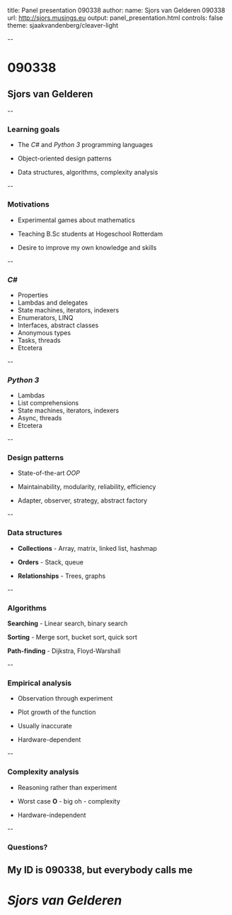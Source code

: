 title: Panel presentation 090338
author:
	name: Sjors van Gelderen 090338
	url: http://sjors.musings.eu
output: panel_presentation.html
controls: false
theme: sjaakvandenberg/cleaver-light


--


# 090338
## Sjors van Gelderen


--


###  Learning goals

* The *C#* and *Python 3* programming languages

* Object-oriented design patterns

* Data structures, algorithms, complexity analysis


--


### Motivations

* Experimental games about mathematics

* Teaching B.Sc students at Hogeschool Rotterdam

* Desire to improve my own knowledge and skills


--


### *C#*

* Properties
* Lambdas and delegates
* State machines, iterators, indexers
* Enumerators, LINQ
* Interfaces, abstract classes
* Anonymous types
* Tasks, threads
* Etcetera


--


### *Python 3*

* Lambdas
* List comprehensions
* State machines, iterators, indexers
* Async, threads
* Etcetera


--


### Design patterns

* State-of-the-art *OOP*  

* Maintainability, modularity, reliability, efficiency

* Adapter, observer, strategy, abstract factory


--


### Data structures

* **Collections** - Array, matrix, linked list, hashmap

* **Orders** - Stack, queue

* **Relationships** - Trees, graphs


--


### Algorithms

**Searching** - Linear search, binary search

**Sorting** - Merge sort, bucket sort, quick sort

**Path-finding** - Dijkstra, Floyd-Warshall


--


### Empirical analysis

* Observation through experiment

* Plot growth of the function

* Usually inaccurate

* Hardware-dependent


--


### Complexity analysis

* Reasoning rather than experiment

* Worst case **O** - big oh - complexity

* Hardware-independent


--


### Questions?

## My ID is **090338**, but everybody calls me
# *Sjors van Gelderen*  
